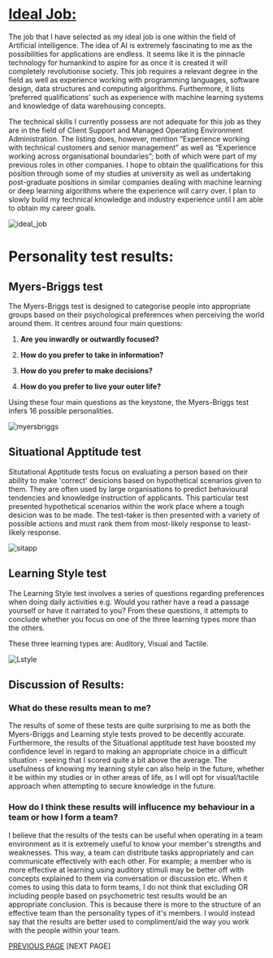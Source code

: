 # [Ideal Job:](https://careers.google.com/jobs/results/5193015338663936-ai-engineer-google-professional-services/?company=Google&company=YouTube&employment_type=FULL_TIME&hl=en_US&jlo=en_US&q=AI&sort_by=relevance )

The job that I have selected as my ideal job is one within the field of Artificial intelligence. The idea of AI is extremely fascinating to me as the possibilities for applications are endless. It seems like it is the pinnacle technology for humankind to aspire for as once it is created it will completely revolutionise society. This job requires a relevant degree in the field as well as experience working with programming languages, software design, data structures and computing algorithms. Furthermore, it lists ‘preferred qualifications’ such as experience with machine learning systems and knowledge of data warehousing concepts. 

The technical skills I currently possess are not adequate for this job as they are in the field of Client Support and Managed Operating Environment Administration. The listing does, however, mention “Experience working with technical customers and senior management” as well as “Experience working across organisational boundaries”; both of which were part of my previous roles in other companies. I hope to obtain the qualifications for this position through some of my studies at university as well as undertaking post-graduate positions in similar companies dealing with machine learning or deep learning algorithms where the experience will carry over. I plan to slowly build my technical knowledge and industry experience until I am able to obtain my career goals.

![ideal_job](/idealjob2.JPG)

 
    
    
# Personality test results:

## Myers-Briggs test
The Myers-Briggs test is designed to categorise people into appropriate groups based on their psychological preferences when perceiving the world around them. It centres around four main questions:

1. **Are you inwardly or outwardly focused?**

2. **How do you prefer to take in information?**

3. **How do you prefer to make decisions?**

4. **How do you prefer to live your outer life?**

Using these four main questions as the keystone, the Myers-Briggs test infers 16 possible personalities.

![myersbriggs](/screencapture-16personalities-members-area-overview-2019-03-16-02_02_22.png)


## Situational Apptitude test


Situtational Apptitude tests focus on evaluating a person based on their ability to make 'correct' desicions based on hypothetical scenarios given to them. They are often used by large organisations to predict behavioural tendencies and knowledge instruction of applicants. This particular test presented hypothetical scenarios within the work place where a tough desicion was to be made. The test-taker is then presented with a variety of possible actions and must rank them from most-likely response to least-likely response. 


![sitapp](/Situationalapptitudetest.png)

## Learning Style test

The Learning Style test involves a series of questions regarding preferences when doing daily activities e.g. Would you rather have a read a passage yourself or have it narrated to you? From these questions, it attempts to conclude whether you focus on one of the three learning types more than the others.

These three learning types are: Auditory, Visual and Tactile. 

![Lstyle](/learningstyle1.JPG)

## Discussion of Results:

### What do these results mean to me?

The results of some of these tests are quite surprising to me as both the Myers-Briggs and Learning style tests proved to be decently accurate. Furthermore, the results of the Situational apptitude test have boosted my confidence level in regard to making an appropriate choice in a difficult situation - seeing that I scored quite a bit above the average. The usefulness of knowing my learning style can also help in the future, whether it be within my studies or in other areas of life, as I will opt for visual/tactile approach when attempting to secure knowledge in the future.

### How do I think these results will influcence my behaviour in a team or how I form a team?

I believe that the results of the tests can be useful when operating in a team environment as it is extremely useful to know your member's strengths and weaknesses. This way, a team can distribute tasks appropriately and can communicate effectively with each other. For example; a member who is more effective at learning using auditory stimuli may be better off with concepts explained to them via conversation or discussion etc. When it comes to using this data to form teams, I do not think that excluding OR including people based on psychometric test results would be an appropriate conclusion. This is because there is more to the structure of an effective team than the personality types of it's members. I would instead say that the results are better used to compliment/aid the way you work with the people within your team.


[PREVIOUS PAGE](https://josephm-rmit.github.io/Page1/)                                [NEXT PAGE]
